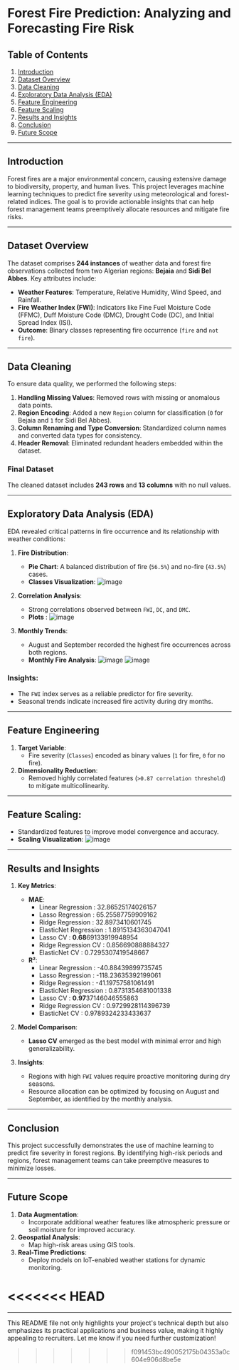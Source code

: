 # Forest Fire Prediction: Analyzing and Forecasting Fire Risk

## Table of Contents
1. [Introduction](#introduction)
2. [Dataset Overview](#dataset-overview)
3. [Data Cleaning](#data-cleaning)
4. [Exploratory Data Analysis (EDA)](#exploratory-data-analysis-eda)
5. [Feature Engineering](#feature-engineering)
6. [Feature Scaling](#feature-scaling)
7. [Results and Insights](#results-and-insights)
8. [Conclusion](#conclusion)
9. [Future Scope](#future-scope)

---

## Introduction
Forest fires are a major environmental concern, causing extensive damage to biodiversity, property, and human lives. This project leverages machine learning techniques to predict fire severity using meteorological and forest-related indices. The goal is to provide actionable insights that can help forest management teams preemptively allocate resources and mitigate fire risks.

---

## Dataset Overview
The dataset comprises **244 instances** of weather data and forest fire observations collected from two Algerian regions: **Bejaia** and **Sidi Bel Abbes**. Key attributes include:

- **Weather Features**: Temperature, Relative Humidity, Wind Speed, and Rainfall.
- **Fire Weather Index (FWI)**: Indicators like Fine Fuel Moisture Code (FFMC), Duff Moisture Code (DMC), Drought Code (DC), and Initial Spread Index (ISI).
- **Outcome**: Binary classes representing fire occurrence (`fire` and `not fire`).

---

## Data Cleaning
To ensure data quality, we performed the following steps:
1. **Handling Missing Values**: Removed rows with missing or anomalous data points.
2. **Region Encoding**: Added a new `Region` column for classification (`0` for Bejaia and `1` for Sidi Bel Abbes).
3. **Column Renaming and Type Conversion**: Standardized column names and converted data types for consistency.
4. **Header Removal**: Eliminated redundant headers embedded within the dataset.

### Final Dataset
The cleaned dataset includes **243 rows** and **13 columns** with no null values.

---

## Exploratory Data Analysis (EDA)
EDA revealed critical patterns in fire occurrence and its relationship with weather conditions:

1. **Fire Distribution**:
   - **Pie Chart**: A balanced distribution of fire (`56.5%`) and no-fire (`43.5%`) cases.
   - **Classes Visualization**: ![image](https://github.com/saran1301/Algerian_Forest_Fire_Prediction/blob/9812c900bf6277110830688456d1af00ee27fd3b/src/Visualisations/Pie%20Chart%20of%20Classes.png)

2. **Correlation Analysis**:
   - Strong correlations observed between `FWI`, `DC`, and `DMC`.
   - **Plots** : 
![image](https://github.com/saran1301/Algerian_Forest_Fire_Prediction/blob/cc816b3af747906bb15b5b231ceef1c3e4da4dfb/src/Visualisations/Correlation_Plots.png)

3. **Monthly Trends**:
   - August and September recorded the highest fire occurrences across both regions.
   - **Monthly Fire Analysis**: ![image](https://github.com/saran1301/Algerian_Forest_Fire_Prediction/blob/9812c900bf6277110830688456d1af00ee27fd3b/src/Visualisations/Fire%20Analysis%20of%20Sidi-Bel%20Region.png)
     ![image](https://github.com/saran1301/Algerian_Forest_Fire_Prediction/blob/9812c900bf6277110830688456d1af00ee27fd3b/src/Visualisations/Fire%20analysis%20of%20Bejaia%20Region.png)


### Insights:
- The `FWI` index serves as a reliable predictor for fire severity.
- Seasonal trends indicate increased fire activity during dry months.

---

## Feature Engineering
1. **Target Variable**:
   - Fire severity (`Classes`) encoded as binary values (`1` for fire, `0` for no fire).
2. **Dimensionality Reduction**:
   - Removed highly correlated features (`>0.87 correlation threshold`) to mitigate multicollinearity.

---

## Feature Scaling:
- Standardized features to improve model convergence and accuracy.
- **Scaling Visualization**: ![image](https://github.com/saran1301/Algerian_Forest_Fire_Prediction/blob/9812c900bf6277110830688456d1af00ee27fd3b/src/Visualisations/Feature%20Scaling.png)

---

## Results and Insights
1. **Key Metrics**:
   - **MAE**:
      - Linear Regression : 32.86525174026157
      - Lasso Regression : 65.25587759909162
      - Ridge Regression : 32.8973410601745
      - ElasticNet Regression : 1.8915134363047041
      - Lasso CV : **0.68**69133919948954
      - Ridge Regression CV : 0.856690888884327
      - ElasticNet CV : 0.7295307419548667
   - **R²**: 
      - Linear Regression : -40.88439899735745
      - Lasso Regression : -118.23635392199061
      - Ridge Regression : -41.19757581061491
      - ElasticNet Regression : 0.8731354681001338
      - Lasso CV : **0.97**37146046555863
      - Ridge Regression CV : 0.9729928114396739
      - ElasticNet CV : 0.9789324233433637
2. **Model Comparison**:
   - **Lasso CV** emerged as the best model with minimal error and high generalizability.

3. **Insights**:
   - Regions with high `FWI` values require proactive monitoring during dry seasons.
   - Resource allocation can be optimized by focusing on August and September, as identified by the monthly analysis.

---

## Conclusion
This project successfully demonstrates the use of machine learning to predict fire severity in forest regions. By identifying high-risk periods and regions, forest management teams can take preemptive measures to minimize losses.

---

## Future Scope
1. **Data Augmentation**:
   - Incorporate additional weather features like atmospheric pressure or soil moisture for improved accuracy.
2. **Geospatial Analysis**:
   - Map high-risk areas using GIS tools.
3. **Real-Time Predictions**:
   - Deploy models on IoT-enabled weather stations for dynamic monitoring.

<<<<<<< HEAD
=======
---

This README file not only highlights your project's technical depth but also emphasizes its practical applications and business value, making it highly appealing to recruiters. Let me know if you need further customization!

>>>>>>> f091453bc490052175b04353a0c604e906d8be5e